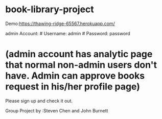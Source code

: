 # book-library-project


Demo:https://thawing-ridge-65567.herokuapp.com/

admin Account: 
       # Username: admin
       #  Password: password
# (admin account has analytic page that normal non-admin users don't have. Admin can approve books request in his/her profile page)
 
 Please sign up and check it out.
 
 
 Group Project by :Steven Chen and John Burnett
